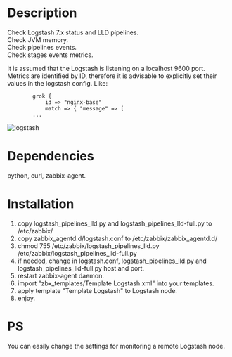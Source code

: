 # Description
Check Logstash 7.x status and LLD pipelines.  
Check JVM memory.  
Check pipelines events.  
Check stages events metrics. 

It is assumed that the Logstash is listening on a localhost 9600 port.  
Metrics are identified by ID, therefore it is advisable to explicitly set their values in the logstash config.
Like:
```
        grok {
            id => "nginx-base"
            match => { "message" => [
		...
```
![logstash](https://user-images.githubusercontent.com/12905969/84353076-ac516800-abe8-11ea-8113-fe25f25a8fdc.png)


# Dependencies
python, curl, zabbix-agent.

Installation
============
1. copy logstash_pipelines_lld.py and logstash_pipelines_lld-full.py to /etc/zabbix/
2. copy zabbix_agentd.d/logstash.conf to /etc/zabbix/zabbix_agentd.d/
3. chmod 755 /etc/zabbix/logstash_pipelines_lld.py /etc/zabbix/logstash_pipelines_lld-full.py
4. if needed, change in logstash.conf, logstash_pipelines_lld.py and logstash_pipelines_lld-full.py host and port.
5. restart zabbix-agent daemon.
6. import "zbx_templates/Template Logstash.xml" into your templates.
7. apply template "Template Logstash" to Logstash node.
9. enjoy.


PS
===========
You can easily change the settings for monitoring a remote Logstash node.

